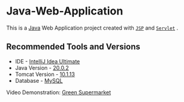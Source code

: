 # Java-Web-Application

This is a [Java](https://www.oracle.com/java/) Web Application project created with [`JSP`](https://www.oracle.com/java/technologies/jspt.html) and [`Servlet`](https://www.oracle.com/java/technologies/java-servlet-tec.html) .

## Recommended Tools and Versions

- IDE - [IntelliJ Idea Ultimate](https://www.jetbrains.com/idea/download/download-thanks.html?platform=windows)  
- Java Version - [20.0.2](https://download.oracle.com/java/20/archive/jdk-20.0.2_windows-x64_bin.exe) 
- Tomcat Version - [10.1.13](https://drive.google.com/file/d/1zO0vtSOtE-Y8NHQbLVx8MWzkZV8a1Blf/view?usp=sharing)
- Database - [MySQL](https://www.mysql.com/)

Video Demonstration: [Green Supermarket](https://youtu.be/JWyT6T8ESxc)<br/>
